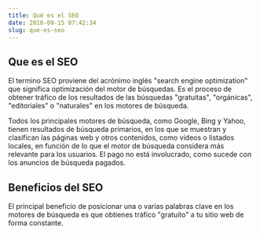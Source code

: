 ```yaml
---
title: Qué es el SEO
date: 2018-09-15 07:42:34
slug: que-es-seo
---
```


## Que es el SEO

El termino SEO proviene del acrónimo inglés "search engine optimization" que significa optimización del motor de búsquedas. Es el proceso de obtener tráfico de los resultados de las búsquedas "gratuitas", "orgánicas", "editoriales" o "naturales" en los motores de búsqueda.

Todos los principales motores de búsqueda, como Google, Bing y Yahoo, tienen resultados de búsqueda primarios, en los que se muestran y clasifican las páginas web y otros contenidos, como vídeos o listados locales, en función de lo que el motor de búsqueda considera más relevante para los usuarios. El pago no está involucrado, como sucede con los anuncios de búsqueda pagados.

## Beneficios del SEO

El principal beneficio de posicionar una o varias palabras clave en los motores de búsqueda es que obtienes tráfico "gratuito" a tu sitio web de forma constante.

